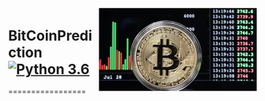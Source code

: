 <img src="bitcoin.jpg" align="right" />

# BitCoinPrediction [![Python 3.6](https://img.shields.io/badge/python-3.6-blue.svg)](https://www.python.org/downloads/release/python-360/)
=================



